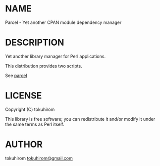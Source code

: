 # NAME

Parcel - Yet another CPAN module dependency manager

# DESCRIPTION

Yet another library manager for Perl applications.

This distribution provides two scripts.

See [parcel](http://search.cpan.org/perldoc?parcel)

# LICENSE

Copyright (C) tokuhirom

This library is free software; you can redistribute it and/or modify
it under the same terms as Perl itself.

# AUTHOR

tokuhirom <tokuhirom@gmail.com>
